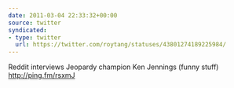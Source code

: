 ```yaml
---
date: 2011-03-04 22:33:32+00:00
source: twitter
syndicated:
- type: twitter
  url: https://twitter.com/roytang/statuses/43801274189225984/
---
```


Reddit interviews Jeopardy champion Ken Jennings (funny stuff) http://ping.fm/rsxmJ
